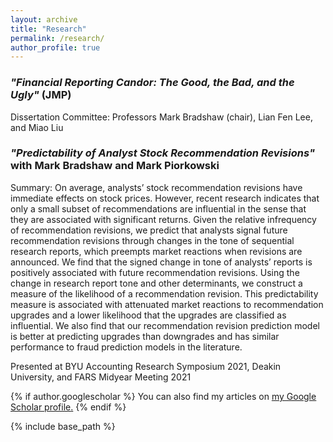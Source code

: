 ```yaml
---
layout: archive
title: "Research"
permalink: /research/
author_profile: true
---
```


### *"Financial Reporting Candor: The Good, the Bad, and the Ugly"* (JMP)
<!--Summary: I examine whether managers successfully develop a reputation to be candid with bad news and whether this reputation for candor fosters increased levels of trust from investors. I capture managers’ candor using their propensity to engage in discussions with bearish analysts on earnings conference calls. Signaling theory suggests that candid managers can separate themselves by sending a costly signal (such as voluntarily facing hard questions that increase scrutiny during a conference call) that other managers are unable or unwilling to send. I find results consistent with investors identifying candid managers and rewarding them with greater trust. This trust is evidenced in lower negative spillovers from peers’ financial restatements and increased liquidity for more candid managers.-->

Dissertation Committee: Professors Mark Bradshaw (chair), Lian Fen Lee, and Miao Liu

<!-- *Available upon request* -->
<!--
<a href="https://drive.google.com/file/d/1PRcn4yPFmbgGK4WDT11AgoF1TSsQNvfK/view?usp=sharing" target="_blank">View in Browser</a>
-->
<!-- [Download]() -->

### *"Predictability of Analyst Stock Recommendation Revisions"* with Mark Bradshaw and Mark Piorkowski
Summary: On average, analysts’ stock recommendation revisions have immediate effects on stock prices. However, recent research indicates that only a small subset of recommendations are influential in the sense that they are associated with significant returns. Given the relative infrequency of recommendation revisions, we predict that analysts signal future recommendation revisions through changes in the tone of sequential research reports, which preempts market reactions when revisions are announced. We find that the signed change in tone of analysts’ reports is positively associated with future recommendation revisions. Using the change in research report tone and other determinants, we construct a measure of the likelihood of a recommendation revision. This predictability measure is associated with attenuated market reactions to recommendation upgrades and a lower likelihood that the upgrades are classified as influential. We also find that our recommendation revision prediction model is better at predicting upgrades than downgrades and has similar performance to fraud prediction models in the literature. 

Presented at BYU Accounting Research Symposium 2021, Deakin University, and FARS Midyear Meeting 2021

<!-- [View in Browser](https://drive.google.com/file/d/1FP1Nj2xefm-u8ycFux1_6bbDXm2ay3Du/view?usp=sharing) -->

<!-- [Download]() -->

<!-- ### Future Work

Some topics that I hope to explore in the future include the role of corporate disclosures in managing climate and sustainability efforts as well as the use of accounting information by less traditional stakeholders such as consumers and employees. I am very interested in the risks posed by climate change as well as the movement towards sustainability and inclusion. Given the increasing supply and access of accounting information as well as the rapidly evolving regulatory and disclosure landscape with respect to climate goals, I feel that research on these topics is compelling and has the potential to answer questions of economic significance. -->

{% if author.googlescholar %}
  You can also find my articles on <u><a href="{{author.googlescholar}}">my Google Scholar profile</a>.</u>
{% endif %}

{% include base_path %}

<!-- {% for post in site.publications reversed %}
  {% include archive-single.html %}
{% endfor %} -->
